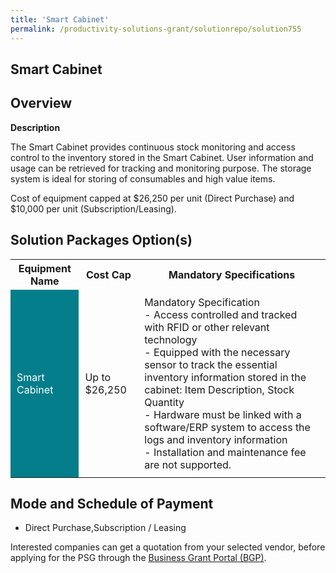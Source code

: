 ```yaml
---
title: 'Smart Cabinet'
permalink: /productivity-solutions-grant/solutionrepo/solution755
---
```


## Smart Cabinet

## Overview

**Description**

The Smart Cabinet provides continuous stock monitoring and access control to the inventory stored in the Smart Cabinet. User information and usage can be retrieved for tracking and monitoring purpose. The storage system is ideal for storing of consumables and high value items.

Cost of equipment capped at $26,250 per unit (Direct Purchase) and $10,000 per unit (Subscription/Leasing). 

## Solution Packages Option(s)

<table>
<tr>
<th><b>Equipment Name</b></th>
<th><b>Cost Cap</b></th>
<th><b>Mandatory Specifications</b></th>
</tr>
<tr>
<td style='padding: 10px; background-color: #037E8A; color: #FFFFFF;'>Smart Cabinet</td>
<td style='padding: 10px;'>Up to $26,250</td>
<td style='padding: 10px;'>Mandatory Specification<br>- Access controlled and tracked with RFID or other relevant technology<br>- Equipped with the necessary sensor to track the essential inventory information stored in the cabinet: Item Description, Stock Quantity<br>- Hardware must be linked with a software/ERP system to access the logs and inventory information<br>- Installation and maintenance fee are not supported.<br></td>
</tr>
</table>

## Mode and Schedule of Payment

 - Direct Purchase,Subscription / Leasing

Interested companies can get a quotation from your selected vendor, before applying for the PSG through the <a href='https://www.businessgrants.gov.sg/' target='_blank' rel='noopener'>Business Grant Portal (BGP)</a>.

<script src="/jquery/resize-tables.js"></script>
